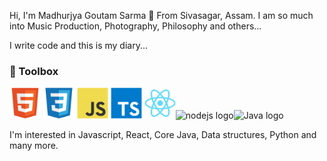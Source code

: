 Hi, I'm Madhurjya Goutam Sarma :wave:
From Sivasagar, Assam. 
I am so much into Music Production, Photography, Philosophy and others...

I write code and this is my diary...

### 🧰 Toolbox

<img src="https://github.com/devicons/devicon/blob/master/icons/html5/html5-original.svg" alt="HTML logo" width="50" height="50"> <img src="https://github.com/devicons/devicon/blob/master/icons/css3/css3-original.svg" alt="CSS logo" width="50" height="50"> <img src="https://github.com/devicons/devicon/blob/master/icons/javascript/javascript-original.svg" alt="Javascript logo" width="50" height="50"> <img src="https://github.com/devicons/devicon/blob/master/icons/typescript/typescript-original.svg" alt="Typescript logo" width="50" height="50"> <img src="https://github.com/devicons/devicon/blob/master/icons/react/react-original.svg" alt="React logo" width="50" height="50"><img src="https://cdn.worldvectorlogo.com/logos/nodejs-1.svg" alt="nodejs logo" width="50" height="50"><img src="https://www.vectorlogo.zone/logos/java/java-icon.svg" alt="Java logo" width="50" height="50">

I'm interested in Javascript, React, Core Java, Data structures, Python and many more.

